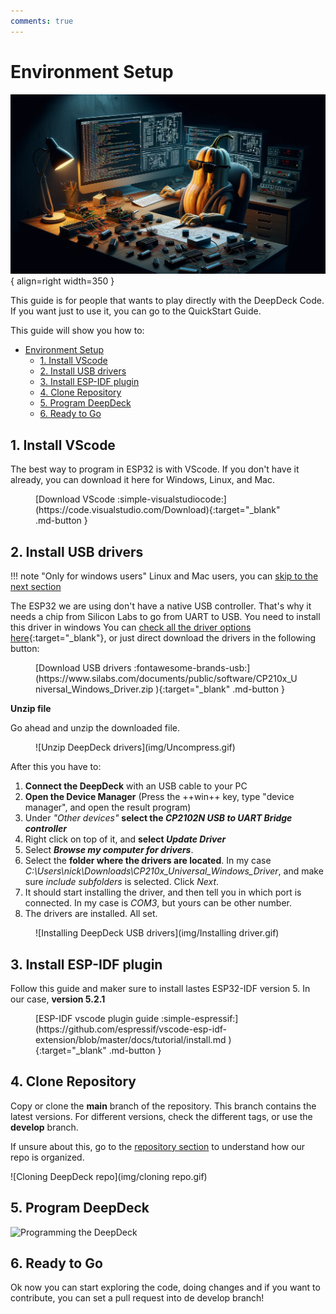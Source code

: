 ```yaml
---
comments: true
---
```


# Environment Setup

![Ahuyama doing firmware by Dall-e](img/ahuyama_doing_firmware.png){ align=right width=350 }

This guide is for people that wants to play directly with the DeepDeck Code. If you want just to use it, you can go to the QuickStart Guide.

This guide will show you how to:

- [Environment Setup](#environment-setup)
  - [1. Install VScode](#1-install-vscode)
  - [2. Install USB drivers](#2-install-usb-drivers)
  - [3. Install ESP-IDF plugin](#3-install-esp-idf-plugin)
  - [4. Clone Repository](#4-clone-repository)
  - [5. Program DeepDeck](#5-program-deepdeck)
  - [6. Ready to Go](#6-ready-to-go)

## 1. Install VScode    

The best way to program in ESP32 is with VScode. If you don't have it already, you can download it here for Windows, Linux, and Mac.

<figure markdown="span">
  [Download VScode :simple-visualstudiocode:](https://code.visualstudio.com/Download){:target="_blank" .md-button }
</figure>

## 2. Install USB drivers

<!-- TODO Check if in mac you have to install USB drivers -->

!!! note "Only for windows users"
    Linux and Mac users, you can [skip to the next section](#3-install-esp-idf-plugin)

The ESP32 we are using don't have a native USB controller. That's why it needs a chip from Silicon Labs to go from UART to USB. You need to install this driver in windows You can [check all the driver options here](https://www.silabs.com/developers/usb-to-uart-bridge-vcp-drivers?tab=downloads){:target="_blank"}, or just direct download the drivers in the following button: 

<figure markdown="span">
  [Download USB drivers :fontawesome-brands-usb:](https://www.silabs.com/documents/public/software/CP210x_Universal_Windows_Driver.zip
  ){:target="_blank" .md-button }
</figure>

**Unzip file**

Go ahead and unzip the downloaded file.

<figure markdown="span">
  ![Unzip DeepDeck drivers](img/Uncompress.gif)
</figure>


After this you have to:

1. **Connect the DeepDeck** with an USB cable to your PC
2. **Open the Device Manager** (Press the ++win++ key, type "device manager", and open the result program) 
3. Under *"Other devices"* **select the *CP2102N USB to UART Bridge controller***
4. Right click on top of it, and **select *Update Driver***
5. Select ***Browse my computer for drivers***.
6. Select the **folder where the drivers are located**. In my case *C:\Users\nick\Downloads\CP210x_Universal_Windows_Driver*, and make sure *include subfolders* is selected. Click *Next*.
7. It should start installing the driver, and then tell you in which port is connected. In my case is *COM3*, but yours can be other number.
8. The drivers are installed. All set. 

<figure markdown="span">
    ![Installing DeepDeck USB drivers](img/Installing driver.gif)
</figure>


## 3. Install ESP-IDF plugin

Follow this guide and maker sure to install lastes ESP32-IDF version 5. In our case, **version 5.2.1**

<figure markdown="span">
  [ESP-IDF vscode plugin guide :simple-espressif:](https://github.com/espressif/vscode-esp-idf-extension/blob/master/docs/tutorial/install.md
  ){:target="_blank" .md-button }
</figure>

## 4. Clone Repository

Copy or clone the **main** branch of the repository. This branch contains the latest versions. For different versions, check the different tags, or use the **develop** branch.

If unsure about this, go to the [repository section](repository.md) to understand how our repo is organized.

![Cloning DeepDeck repo](img/cloning repo.gif)

## 5. Program DeepDeck

![Programming the DeepDeck](img/ProgrammingDeepDeck.gif)

## 6. Ready to Go

Ok now you can start exploring the code, doing changes and if you want to contribute, you can set a pull request into de develop branch!

<!-- TODO Guide the user on the page to contributing -->


